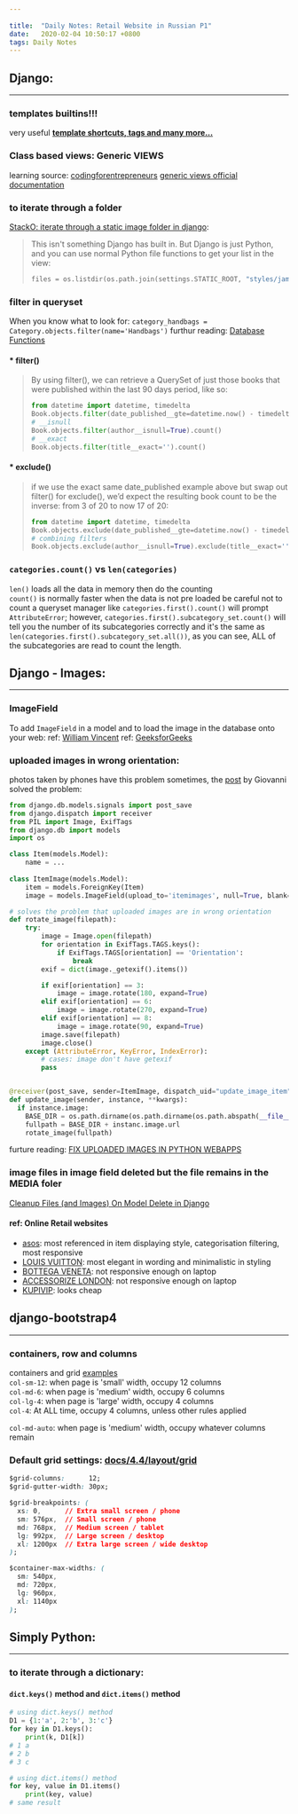 ```yaml
---
 
title:  "Daily Notes: Retail Website in Russian P1"
date:   2020-02-04 10:50:17 +0800
tags: Daily Notes
---
```


## Django:
---
### templates builtins!!!
very useful [**template shortcuts, tags and many more...**](https://docs.djangoproject.com/en/3.0/ref/templates/builtins/)



### Class based views: Generic VIEWS
learning source: 
[codingforentrepreneurs](https://www.codingforentrepreneurs.com/projects/class-based-views/handling-exceptions-objects)
[generic views official documentation](https://docs.djangoproject.com/en/3.0/ref/class-based-views/generic-display/)



### to iterate through a folder
[StackO: iterate through a static image folder in django](https://stackoverflow.com/questions/37270170/iterate-through-a-static-image-folder-in-django):
> This isn't something Django has built in. But Django is just Python, and you can use normal Python file functions to get your list in the view:
> ```python
> files = os.listdir(os.path.join(settings.STATIC_ROOT, "styles/jamia"))
> ```



### filter in queryset
When you know what to look for:
`category_handbags = Category.objects.filter(name='Handbags')`
furthur reading: [Database Functions](https://docs.djangoproject.com/en/3.0/ref/models/database-functions/)

#### * filter()
> By using filter(), we can retrieve a QuerySet of just those books that were published within the last 90 days period, like so:
>
> ```python
> from datetime import datetime, timedelta 
> Book.objects.filter(date_published__gte=datetime.now() - timedelta(days=90)).count()
> # __isnull
> Book.objects.filter(author__isnull=True).count()
> # __exact
> Book.objects.filter(title__exact='').count()
> ```

#### * exclude()
>if we use the exact same date_published example above but swap out filter() for exclude(), we’d expect the resulting book count to be the inverse: from 3 of 20 to now 17 of 20:
> ```python
> from datetime import datetime, timedelta
> Book.objects.exclude(date_published__gte=datetime.now() - timedelta(days=90)).count()
> # combining filters
>Book.objects.exclude(author__isnull=True).exclude(title__exact='').count()
> ```



### `categories.count()` vs `len(categories)`  
`len()` loads all the data in memory then do the counting  
`count()` is normally faster when the data is not pre loaded
be careful not to count a queryset manager like `categories.first().count()` will prompt `AttributeError`; however, `categories.first().subcategory_set.count()` will tell you the number of its subcategories correctly and it's the same as `len(categories.first().subcategory_set.all())`, as you can see, ALL of the subcategories are read to count the length.


## Django - Images:
---
### ImageField
To add `ImageField` in a model and to load the image in the database onto your web:
ref: [William Vincent](https://wsvincent.com/django-image-uploads/)
ref: [GeeksforGeeks](https://www.geeksforgeeks.org/imagefield-django-models/)



### uploaded images in wrong orientation:  
photos taken by phones have this problem sometimes, the [post](https://medium.com/@giovanni_cortes/rotate-image-in-django-when-saved-in-a-model-8fd98aac8f2a) by Giovanni solved the problem:  
```python
from django.db.models.signals import post_save
from django.dispatch import receiver
from PIL import Image, ExifTags
from django.db import models
import os

class Item(models.Model):
    name = ...
    
class ItemImage(models.Model):
  	item = models.ForeignKey(Item)
    image = models.ImageField(upload_to='itemimages', null=True, blank=True)

# solves the problem that uploaded images are in wrong orientation
def rotate_image(filepath):
    try:
        image = Image.open(filepath)
        for orientation in ExifTags.TAGS.keys():
            if ExifTags.TAGS[orientation] == 'Orientation':
                break
        exif = dict(image._getexif().items())

        if exif[orientation] == 3:
            image = image.rotate(180, expand=True)
        elif exif[orientation] == 6:
            image = image.rotate(270, expand=True)
        elif exif[orientation] == 8:
            image = image.rotate(90, expand=True)
        image.save(filepath)
        image.close()
    except (AttributeError, KeyError, IndexError):
        # cases: image don't have getexif
        pass


@receiver(post_save, sender=ItemImage, dispatch_uid="update_image_item")
def update_image(sender, instance, **kwargs):
  if instance.image:
    BASE_DIR = os.path.dirname(os.path.dirname(os.path.abspath(__file__)))
    fullpath = BASE_DIR + instanc.image.url
    rotate_image(fullpath)

```
furture reading: [FIX UPLOADED IMAGES IN PYTHON WEBAPPS](https://www.lfchosting.com/fix-uploaded-images-python-webapps/)

### image files in image field deleted but the file remains in the MEDIA foler
[Cleanup Files (and Images) On Model Delete in Django](https://timonweb.com/posts/cleanup-files-and-images-on-model-delete-in-django/)



#### ref: Online Retail websites
* [asos](https://www.asos.com/women/): most referenced in item displaying style, categorisation filtering, most responsive
* [LOUIS VUITTON](https://us.louisvuitton.com/eng-us/homepage): most elegant in wording and minimalistic in styling
* [BOTTEGA VENETA](https://www.bottegaveneta.com/us): not responsive enough on laptop
* [ACCESSORIZE LONDON](https://global.accessorize.com/en-cn/ru?skipRedirection=true): not responsive enough on laptop
* [KUPIVIP](https://www.kupivip.ru/search?q=&page=2&quantity_per_page=60): looks cheap



## django-bootstrap4
---
### containers, row and columns  
containers and grid [examples](https://getbootstrap.com/docs/4.4/examples/grid/#containers)  
`col-sm-12`: when page is 'small' width, occupy 12 columns  
`col-md-6`: when page is 'medium' width, occupy 6 columns  
`col-lg-4`: when page is 'large' width, occupy 4 columns  
`col-4`: At ALL time, occupy 4 columns, unless other rules applied  

`col-md-auto`: when page is 'medium' width, occupy whatever columns remain  

### Default grid settings: [docs/4.4/layout/grid](https://getbootstrap.com/docs/4.4/layout/grid/)

```css
$grid-columns:      12;
$grid-gutter-width: 30px;

$grid-breakpoints: (
  xs: 0,      // Extra small screen / phone
  sm: 576px,  // Small screen / phone
  md: 768px,  // Medium screen / tablet
  lg: 992px,  // Large screen / desktop
  xl: 1200px  // Extra large screen / wide desktop
);

$container-max-widths: (
  sm: 540px,
  md: 720px,
  lg: 960px,
  xl: 1140px
);
```



## Simply Python:

---


### to iterate through a dictionary:  
#### `dict.keys()` method and `dict.items()` method  
```python
# using dict.keys() method
D1 = {1:'a', 2:'b', 3:'c'} 
for key in D1.keys():
	print(k, D1[k])
# 1 a
# 2 b
# 3 c

# using dict.items() method
for key, value in D1.items()
	print(key, value)
# same result
```
